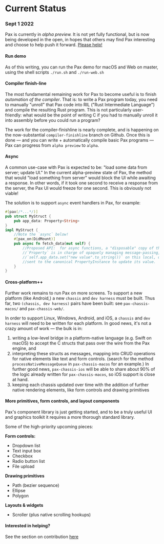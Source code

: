 # Current Status

### Sept 1 2022
Pax is currently in _alpha preview._  It is not yet fully functional, but is now being developed in the open, in hopes that others may find Pax interesting and choose to help push it forward.  [Please help!]()

#### Run demo
As of this writing, you can run the Pax demo for macOS and Web on master, using the shell scripts `./run.sh` and `./run-web.sh`

#### Compiler finish-line
The most fundamental remaining work for Pax to become useful is to finish _automation of the compiler_.  That is: to write a Pax program today, you need to manually "unroll" that Pax code into RIL ("Rust Intermediate Language") and compile the resulting Rust program.  This is not particularly user-friendly: what would be the point of writing C if you had to manually unroll it into assembly before you could run a program?

The work for the compiler-finishline is nearly complete, and is happening on the now-substantial `compiler-finishline` branch on Github.  Once this is done — and you can write + automatically compile basic Pax programs — Pax can progress from `alpha preview` to `alpha`.

#### Async
A common use-case with Pax is expected to be: "load some data from server; update UI."  In the current alpha-preview state of Pax, the method that would "load something from server" would block the UI while awaiting a response.  In other words, if it took one second to receive a response from the server, the Pax UI would freeze for one second.  This is obviously not viable!

The solution is to support `async` event handlers in Pax, for example:

```rust
#[pax(/*...*/)]
pub struct MyStruct {
    pub app_data: Property<String>
}
impl MyStruct {
    //Note the `async` below!
    #[pax_on(DidMount)]
    pub async fn fetch_data(mut self) {
        //Proposed API:  for async functions, a "disposable" copy of the struct is passed by move from the Pax runtime. `my_crate::MyStruct::fetch_data(disposable_copy)`
        //`Property` is in charge of opaquely managing message-passing, such that by calling
        //`self.app_data.set("new value".to_string())` on this local, disposable `self`, a message is
        //sent to the canonical PropertyInstance to update its value.
    }
}
```

#### Cross-platform++
Further work remains to run Pax on more screens.  To support a new platform (like Android,) a new `chassis` and `dev harness` must be built.  Thus far, two `(chassis, dev harness)` pairs have been built:  see `pax-chassis-macos/` and `pax-chassis-web/`.

In order to support Linux, Windows, Android, and iOS, a `chassis` and `dev harness` will need to be written for each platform.  In good news, it's not a crazy amount of work — the bulk is in:
 1. writing a low-level bridge in a platform-native language (e.g. Swift on macOS) to accept the C structs that pass over the wire from the Pax engine, and
 2. interpreting these structs as messages, mapping into CRUD operations for native elements like text and form controls. (search for the method `processNativeMessageQueue` in `pax-chassis-macos` for an example.) In further good news, `pax-chassis-ios` will be able to share about 90% of the logic already written for `pax-chassis-macos`, so iOS support is close at hand.
 3. keeping each chassis updated over time with the addition of further native rendering elements, like form controls and drawing primitives

#### More primitives, form controls, and layout components
Pax's component library is just getting started, and to be a truly useful UI and graphics toolkit it requires a more thorough standard library.

Some of the high-priority upcoming pieces:

**Form controls:**
 - Dropdown list
 - Text input box
 - Checkbox
 - Radio button list
 - File upload
 
**Drawing primitives**
 - Path (bezier sequence)
 - Ellipse
 - Polygon

**Layouts & widgets**
 - Scroller (plus native scrolling hookups)


#### Interested in helping?

See the section on contribution [here](./intro-authors-contributors.md#contributing)

